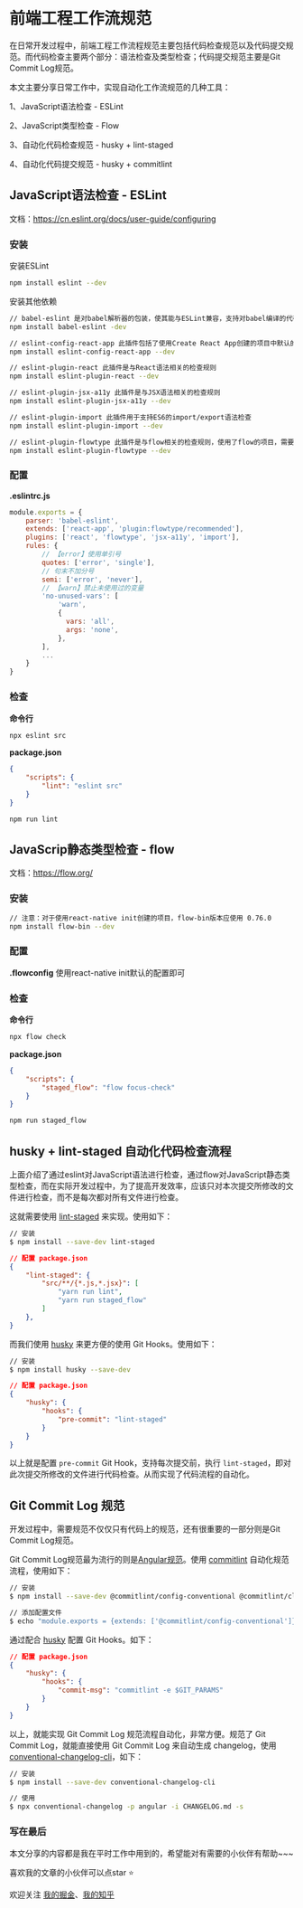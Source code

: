 # 前端工程工作流规范

在日常开发过程中，前端工程工作流程规范主要包括代码检查规范以及代码提交规范。而代码检查主要两个部分：语法检查及类型检查；代码提交规范主要是Git Commit Log规范。

本文主要分享日常工作中，实现自动化工作流规范的几种工具：

1、JavaScript语法检查 - ESLint

2、JavaScript类型检查 - Flow

3、自动化代码检查规范 - husky + lint-staged

4、自动化代码提交规范 - husky + commitlint

## JavaScript语法检查 - ESLint

文档：https://cn.eslint.org/docs/user-guide/configuring

### 安装

安装ESLint

```bash
npm install eslint --dev
```

安装其他依赖

```bash
// babel-eslint 是对babel解析器的包装，使其能与ESLint兼容，支持对babel编译的代码进行检查
npm install babel-eslint -dev

// eslint-config-react-app 此插件包括了使用Create React App创建的项目中默认的ESLint配置
npm install eslint-config-react-app --dev

// eslint-plugin-react 此插件是与React语法相关的检查规则
npm install eslint-plugin-react --dev

// eslint-plugin-jsx-a11y 此插件是与JSX语法相关的检查规则
npm install eslint-plugin-jsx-a11y --dev

// eslint-plugin-import 此插件用于支持ES6的import/export语法检查
npm install eslint-plugin-import --dev

// eslint-plugin-flowtype 此插件是与flow相关的检查规则，使用了flow的项目，需要引入
npm install eslint-plugin-flowtype --dev
```

### 配置

**.eslintrc.js**

```JavaScript
module.exports = {
    parser: 'babel-eslint',
    extends: ['react-app', 'plugin:flowtype/recommended'],
    plugins: ['react', 'flowtype', 'jsx-a11y', 'import'],
    rules: {
        // 【error】使用单引号
        quotes: ['error', 'single'],
        // 句末不加分号
        semi: ['error', 'never'],
        // 【warn】禁止未使用过的变量
        'no-unused-vars': [
            'warn',
            {
              vars: 'all',
              args: 'none',
            },
        ],
        ...
    }
}
```

### 检查

**命令行**

```bash
npx eslint src
```

**package.json**

```JSON
{
    "scripts": {
        "lint": "eslint src"
    }
}
```

```bash
npm run lint
```

## JavaScrip静态类型检查 - flow

文档：https://flow.org/

### 安装

```bash
// 注意：对于使用react-native init创建的项目，flow-bin版本应使用 0.76.0
npm install flow-bin --dev
```

### 配置

**.flowconfig** 使用react-native init默认的配置即可

### 检查

**命令行**

```bash
npx flow check
```

**package.json**

```JSON
{
    "scripts": {
        "staged_flow": "flow focus-check"
    }
}
```

```bash
npm run staged_flow
```

## husky + lint-staged 自动化代码检查流程

上面介绍了通过eslint对JavaScript语法进行检查，通过flow对JavaScript静态类型检查，而在实际开发过程中，为了提高开发效率，应该只对本次提交所修改的文件进行检查，而不是每次都对所有文件进行检查。

这就需要使用 [lint-staged](https://github.com/okonet/lint-staged) 来实现。使用如下：

```bash
// 安装
$ npm install --save-dev lint-staged
```

```JSON
// 配置 package.json
{
    "lint-staged": {
        "src/**/{*.js,*.jsx}": [
            "yarn run lint",
            "yarn run staged_flow"
        ]
    },
}
```

而我们使用 [husky](https://github.com/typicode/husky) 来更方便的使用 Git Hooks。使用如下：

```bash
// 安装
$ npm install husky --save-dev
```

```JSON
// 配置 package.json
{
    "husky": {
        "hooks": {
            "pre-commit": "lint-staged"
        }
    }
}
```

以上就是配置 `pre-commit` Git Hook，支持每次提交前，执行 `lint-staged`，即对此次提交所修改的文件进行代码检查。从而实现了代码流程的自动化。

## Git Commit Log 规范

开发过程中，需要规范不仅仅只有代码上的规范，还有很重要的一部分则是Git Commit Log规范。

Git Commit Log规范最为流行的则是[Angular规范](https://docs.google.com/document/d/1QrDFcIiPjSLDn3EL15IJygNPiHORgU1_OOAqWjiDU5Y/edit#heading=h.greljkmo14y0)。使用 [commitlint](https://github.com/marionebl/commitlint) 自动化规范流程，使用如下：

```bash
// 安装
$ npm install --save-dev @commitlint/config-conventional @commitlint/cli

// 添加配置文件
$ echo "module.exports = {extends: ['@commitlint/config-conventional']}" > commitlint.config.js
```

通过配合 [husky](https://github.com/typicode/husky) 配置 Git Hooks。如下：

```JSON
// 配置 package.json
{
    "husky": {
        "hooks": {
            "commit-msg": "commitlint -e $GIT_PARAMS"
        }
    }
}
```

以上，就能实现 Git Commit Log 规范流程自动化，非常方便。规范了 Git Commit Log，就能直接使用 Git Commit Log 来自动生成 changelog，使用 [conventional-changelog-cli](https://github.com/conventional-changelog/conventional-changelog/tree/master/packages/conventional-changelog-cli#readme)，如下：

```bash
// 安装
$ npm install --save-dev conventional-changelog-cli

// 使用
$ npx conventional-changelog -p angular -i CHANGELOG.md -s
```

### 写在最后

本文分享的内容都是我在平时工作中用到的，希望能对有需要的小伙伴有帮助~~~

喜欢我的文章的小伙伴可以点star ⭐️

欢迎关注 [我的掘金](https://juejin.im/user/56dfa4391532bc00515e13d9/posts)、[我的知乎](https://www.zhihu.com/people/hu-jiao-36-21/posts)